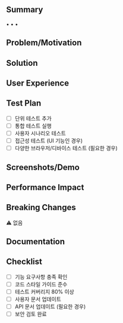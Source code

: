 ## Summary
<!-- 새로운 기능의 핵심 내용을 3-5개 불릿 포인트로 요약 -->
• 
• 
• 

## Problem/Motivation
<!-- 이 기능이 왜 필요한지, 어떤 사용자 문제를 해결하는지 설명 -->


## Solution
<!-- 기능을 어떻게 구현했는지, 주요 설계 결정사항 설명 -->


## User Experience
<!-- 사용자 관점에서 어떻게 동작하는지 설명 -->


## Test Plan
- [ ] 단위 테스트 추가
- [ ] 통합 테스트 실행
- [ ] 사용자 시나리오 테스트
- [ ] 접근성 테스트 (UI 기능인 경우)
- [ ] 다양한 브라우저/디바이스 테스트 (필요한 경우)

## Screenshots/Demo
<!-- 새로운 기능의 스크린샷이나 데모 GIF 첨부 -->

## Performance Impact
<!-- 성능에 미치는 영향 분석 -->

## Breaking Changes
⚠️ 없음

## Documentation
<!-- 업데이트된 문서나 새로 작성된 문서 링크 -->

## Checklist
- [ ] 기능 요구사항 충족 확인
- [ ] 코드 스타일 가이드 준수
- [ ] 테스트 커버리지 80% 이상
- [ ] 사용자 문서 업데이트
- [ ] API 문서 업데이트 (필요한 경우)
- [ ] 보안 검토 완료